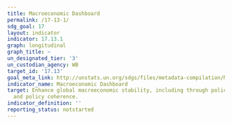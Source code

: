```yaml
---
title: Macroeconomic Dashboard
permalink: /17-13-1/
sdg_goal: 17
layout: indicator
indicator: 17.13.1
graph: longitudinal
graph_title: ~
un_designated_tier: '3'
un_custodian_agency: WB
target_id: '17.13'
goal_meta_link: http://unstats.un.org/sdgs/files/metadata-compilation/Metadata-Goal-17.pdf
indicator_name: Macroeconomic Dashboard
target: Enhance global macroeconomic stability, including through policy coordination
  and policy coherence.
indicator_definition: ''
reporting_status: notstarted
---
```

